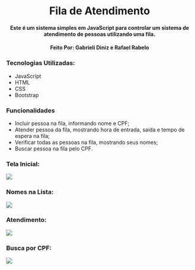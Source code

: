 <h1 align="center">Fila de Atendimento</h1>
<h4 align='center'>Este é um sistema simples em JavaScript para controlar um sistema de atendimento de pessoas utilizando uma fila.</h2>
<h4 align='center'>Feito Por: Gabrieli Diniz e Rafael Rabelo</h2>

### Tecnologias Utilizadas:
* JavaScript
* HTML
* CSS
* Bootstrap

### Funcionalidades

- Incluir pessoa na fila, informando nome e CPF;
- Atender pessoa da fila, mostrando hora de entrada, saída e tempo de espera na fila;
- Verificar todas as pessoas na fila, mostrando seus nomes;
- Buscar pessoa na fila pelo CPF.

### Tela Inicial:
<img src="https://github.com/gabizdini/FilaAtendimentoJS/assets/128835174/65622912-b4f5-44df-aba7-7137733930bb">

### Nomes na Lista:
<img src="https://github.com/gabizdini/FilaAtendimentoJS/assets/128835174/05a3648b-38cc-4d8e-bf74-a40579f6e9d4">

### Atendimento:
<img src="https://github.com/gabizdini/FilaAtendimentoJS/assets/128835174/f87bf2ca-00dd-42b3-bcfe-fa3ff0e22978">

### Busca por CPF:
<img src="https://github.com/gabizdini/FilaAtendimentoJS/assets/128835174/e4cfe849-f0a4-4cd9-be21-b23c88081c89">




